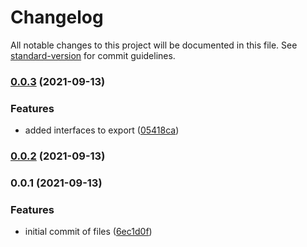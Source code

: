 # Changelog

All notable changes to this project will be documented in this file. See [standard-version](https://github.com/conventional-changelog/standard-version) for commit guidelines.

### [0.0.3](https://github.com/4lch4/Lib-HN/compare/v0.0.2...v0.0.3) (2021-09-13)


### Features

* added interfaces to export ([05418ca](https://github.com/4lch4/Lib-HN/commit/05418ca9604aef62b3208793ea67952cbca282bd))

### [0.0.2](https://github.com/4lch4/Lib-HN/compare/v0.0.1...v0.0.2) (2021-09-13)

### 0.0.1 (2021-09-13)


### Features

* initial commit of files ([6ec1d0f](https://github.com/4lch4/Lib-HN/commit/6ec1d0fc08167773e6ea7c96bdb17151d5509731))
